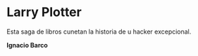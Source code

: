 # Larry Plotter

Esta saga de libros cunetan la historia de u hacker excepcional.

**Ignacio Barco**
